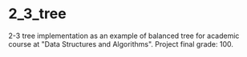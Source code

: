 # 2_3_tree
2-3 tree implementation as an example of balanced tree for academic course at "Data Structures and Algorithms". Project final grade: 100.
